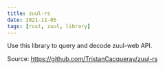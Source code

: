 ```yaml
---
title: zuul-rs
date: 2021-11-05
tags: [rust, zuul, library]
---
```


Use this library to query and decode zuul-web API.

Source: https://github.com/TristanCacqueray/zuul-rs
